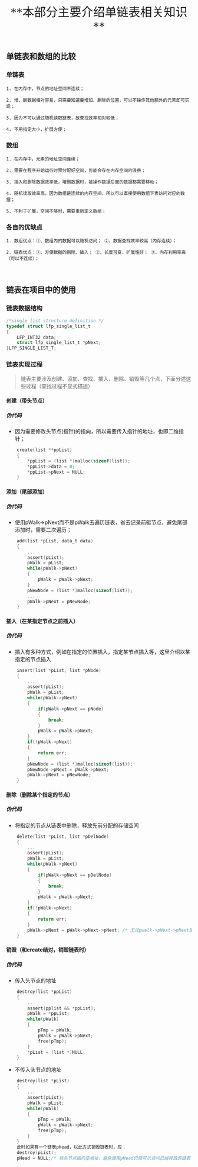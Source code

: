 <center><font face="黑体" size=6>**本部分主要介绍单链表相关知识**</font></center>
<br/>

## 单链表和数组的比较

### 单链表
 
    1. 在内存中，节点的地址空间不连续；
   
    2. 增、删数据相对容易，只需要知道要增加、删除的位置，可以不操作其他额外的元素即可实现；
   
    3. 因为不可以通过随机读取链表，故查找效率相对较低；
   
    4. 不用指定大小，扩展方便；

### 数组
   
    1. 在内存中，元素的地址空间连续；
    
    2. 需要在程序开始运行时预分配好空间，可能会存在内存空间的浪费；
    
    3. 插入和删除数据效率低，增删数据时，被操作数据后面的数据都需要移动；

    4. 随机读取效率高，因为数组是连续的内存空间，所以可以直接使用数组下表访问对应的数据；

    5. 不利于扩展，空间不够时，需要重新定义数组；

### 各自的优缺点

    1. 数组优点：①、数组内的数据可以随机访问； ②、数据查找效率较高（内存连续）；

    2. 链表优点：①、方便数据的删除、插入； ②、长度可变，扩展性好； ③、内存利用率高（可以不连续）；

<br/>

## 链表在项目中的使用

### 链表数据结构

```c
/*single list structure definition */
typedef struct lfp_single_list_t
{
	LFP_INT32 data;
	struct lfp_single_list_t *pNext;
}LFP_SINGLE_LIST_T;
```

### 链表实现过程
> 链表主要涉及创建、添加、查找、插入、删除、销毁等几个点，下面分述这些过程（查找过程不显式描述）

#### 创建（带头节点）

##### 伪代码
- 因为需要修改头节点(指针)的指向，所以需要传入指针的地址，也即二维指针；

```c
    create(list **ppList)
    {
        *ppList = (list *)malloc(sizeof(list));
        *ppList->data = 0;
        *ppList->pNext = NULL;
    }
```

#### 添加（尾部添加）

##### 伪代码
- 使用pWalk->pNext而不是pWalk去遍历链表，省去记录前驱节点，避免尾部添加时，需要二次遍历；
```c
    add(list *pList, data_t data)
    {
        ...
        assert(pList);
        pWalk = pList;
        while(pWalk->pNext)
        {
            pWalk = pWalk->pNext;
        }
        pNewNode = (list *)malloc(sizeof(list));
        ...
        pWalk->pNext = pNewNode;
    }
```

#### 插入（在某指定节点之前插入）

##### 伪代码
- 插入有多种方式，例如在指定的位置插入，指定某节点插入等，这里介绍以某指定的节点插入
```c
    insert(list *pList, list *pNode)
    {
        ...
        assert(pList);
        pWalk = pList;
        while(pWalk->pNext)
        {
            if(pWalk->pNext == pNode)
            {
                break;
            }
            pWalk = pWalk->pNext;
        }
        if(!pWalk->pNext)
        {
            return err;
        }
        pNewNode = (list *)malloc(sizeof(list));
        pNewNode->pNext = pWalk->pNext;
        pWalk->pNext = pNewNode;     
    }
```

#### 删除（删除某个指定的节点）
##### 伪代码
- 将指定的节点从链表中删除，释放先前分配的存储空间
```c
    delete(list *pList, list *pDelNode)
    {
        ...
        assert(pList);
        pWalk = pList;
        while(pWalk->pNext)
        {
            if(pWalk->pNext == pDelNode)
            {
                break;
            }
            pWalk = pWalk->pNext;
        }
        if(!pWalk->pNext)
        {
            return err;
        }
        pWalk->pNext = pWalk->pNext->pNext; /* 无论pwalk->pNext->pNext是否为空，都可以表示 */
    }
```

#### 销毁（和create结对，销毁链表时）
##### 伪代码
- 传入头节点的地址
```c
    destroy(list *ppList)
    {
        ...
        assert(pplist && *ppList);
        pWalk = *ppList;
        while(pWalk)
        {
            pTmp = pWalk;
            pWalk = pWalk->pNext;
            free(pTmp);
        }
        *pList = (list *)NULL;
    }
```
- 不传入头节点的地址
```c
    destroy(list *pList)
    {
        ...
        assert(pList);
        pWalk = pList;
        while(pWalk)
        {
            pTmp = pWalk;
            pWalk = pWalk->pNext;
            free(pTmp);
        }
    }
    此时如果有一个链表pHead，以此方式销毁链表时，应：
    destroy(pList);
    pHead = NULL;/* 将头节点指向空地址，避免使用pHead仍然可以访问已经释放的链表 */
```
